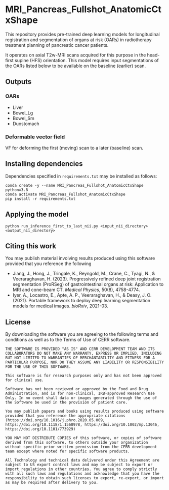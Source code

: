 # MRI_Pancreas_Fullshot_AnatomicCtxShape
This repository provides pre-trained deep learning models for longitudinal registration and segmentation of organs at risk (OARs)
in radiotherapy treatment planning of pancreatic cancer patients.  
  
It operates on axial T2w-MRI scans acquired for this purpose in the head-first supine (HFS) orientation. This model requires
input segmentations of the OARs listed below to be available on the baseline (earlier) scan.
  
## Outputs

### OARs

* Liver  
* Bowel_Lg  
* Bowel_Sm   
* Duostomach  

### Deformable vector field
VF for deforming the first (moving) scan to a later (baseline) scan.
  
## Installing dependencies  
Dependencies specified in `requirements.txt` may be installed as follows:  
  
````
conda create -y --name MRI_Pancreas_Fullshot_AnatomicCtxShape python=3.8
conda activate MRI_Pancreas_Fullshot_AnatomicCtxShape  
pip install -r requirements.txt  
````
  
## Applying the model  
```  
python run_inference_first_to_last_nii.py <input_nii_directory> <output_nii_directory>  
```
  
## Citing this work
You may publish material involving results produced using this software provided that you reference the following  
  
* Jiang, J., Hong, J., Tringale, K., Reyngold, M., Crane, C., Tyagi, N., & Veeraraghavan, H. (2023). Progressively refined deep joint registration segmentation (ProRSeg) of gastrointestinal organs at risk: Application to MRI and cone-beam CT. *Medical Physics*, 50(8), 4758-4774.  
* Iyer, A., Locastro, E., Apte, A. P., Veeraraghavan, H., & Deasy, J. O. (2021). Portable framework to deploy deep learning segmentation models for medical images. *bioRxiv*, 2021-03.  

## License
By downloading the software you are agreeing to the following terms and conditions as well as to the Terms of Use of CERR software.

    THE SOFTWARE IS PROVIDED "AS IS" AND CERR DEVELOPMENT TEAM AND ITS COLLABORATORS DO NOT MAKE ANY WARRANTY, EXPRESS OR IMPLIED, INCLUDING BUT NOT LIMITED TO WARRANTIES OF MERCHANTABILITY AND FITNESS FOR A PARTICULAR PURPOSE, NOR DO THEY ASSUME ANY LIABILITY OR RESPONSIBILITY FOR THE USE OF THIS SOFTWARE.
        
    This software is for research purposes only and has not been approved for clinical use.
    
    Software has not been reviewed or approved by the Food and Drug Administration, and is for non-clinical, IRB-approved Research Use Only. In no event shall data or images generated through the use of the Software be used in the provision of patient care.
    
    You may publish papers and books using results produced using software provided that you reference the appropriate citations (https://doi.org/10.1016/j.phro.2020.05.009, https://doi.org/10.1118/1.1568978, https://doi.org/10.1002/mp.13046, https://doi.org/10.1101/773929)
    
    YOU MAY NOT DISTRIBUTE COPIES of this software, or copies of software derived from this software, to others outside your organization without specific prior written permission from the CERR development team except where noted for specific software products.

    All Technology and technical data delivered under this Agreement are subject to US export control laws and may be subject to export or import regulations in other countries. You agree to comply strictly with all such laws and regulations and acknowledge that you have the responsibility to obtain such licenses to export, re-export, or import as may be required after delivery to you.


